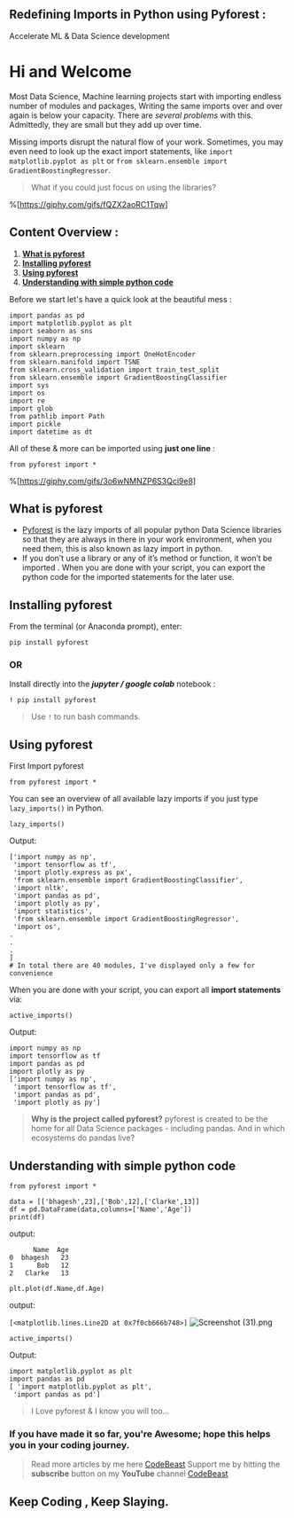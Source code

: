 ## Redefining Imports in Python using Pyforest :
Accelerate ML & Data Science development

# Hi and Welcome

Most Data Science, Machine learning projects start with importing endless number of modules and packages, Writing the same imports over and over again is below your capacity. There are *several problems* with this. Admittedly, they are small but they add up over time. 

Missing imports disrupt the natural flow of your work. Sometimes, you may even need to look up the exact import statements, like `import matplotlib.pyplot as plt` or `from sklearn.ensemble import GradientBoostingRegressor`.
> What if you could just focus on using the libraries?

%[https://giphy.com/gifs/fQZX2aoRC1Tqw]

## Content Overview :
1.  __[What is pyforest](#what-is-pyforest)__
2. __[Installing pyforest](#installing-pyforest)__
3. __[Using pyforest](#using-pyforest)__
4. __[Understanding with simple python code](#understanding-with-simple-python-code)__

Before we start let's have a quick look at the beautiful mess :

```
import pandas as pd
import matplotlib.pyplot as plt
import seaborn as sns
import numpy as np
import sklearn
from sklearn.preprocessing import OneHotEncoder
from sklearn.manifold import TSNE
from sklearn.cross_validation import train_test_split
from sklearn.ensemble import GradientBoostingClassifier
import sys
import os
import re
import glob
from pathlib import Path
import pickle
import datetime as dt
``` 
All of these & more can be imported using __just one line__ :

```
from pyforest import *
``` 

%[https://giphy.com/gifs/3o6wNMNZP6S3Qci9e8]


## What is pyforest 
-  [Pyforest](https://github.com/8080labs/pyforest/blob/master/README.md)  is the lazy imports of all popular python Data Science libraries so that they are always in there in your work environment, when you need them, this is also known as lazy import in python.
- If you don’t use a library or any of it’s method or function, it won’t be imported . When you are done with your script, you can export the python code for the imported statements for the later use.

## Installing pyforest
From the terminal (or Anaconda prompt), enter:

```
pip install pyforest
``` 
### OR 
Install directly into the __*jupyter / google colab*__ notebook :
```
! pip install pyforest
``` 
> Use `!` to run bash commands.

## Using pyforest
First Import pyforest

```
from pyforest import *
``` 
You can see an overview of all available lazy imports if you just type `lazy_imports()` in Python.

```
lazy_imports()
``` 
Output:

```
['import numpy as np',
 'import tensorflow as tf',
 'import plotly.express as px',
 'from sklearn.ensemble import GradientBoostingClassifier',
 'import nltk',
 'import pandas as pd',
 'import plotly as py',
 'import statistics',
 'from sklearn.ensemble import GradientBoostingRegressor',
 'import os',
.
.
.
]
# In total there are 40 modules, I've displayed only a few for convenience
``` 
When you are done with your script, you can export all __import statements__ via:

```
active_imports()
``` 
Output:

```
import numpy as np
import tensorflow as tf
import pandas as pd
import plotly as py
['import numpy as np',
 'import tensorflow as tf',
 'import pandas as pd',
 'import plotly as py']
``` 

> **Why is the project called pyforest?** pyforest is created to be the home for all Data Science packages - including pandas. And in which ecosystems do pandas live?

## Understanding with simple python code


```
from pyforest import *

data = [['bhagesh',23],['Bob',12],['Clarke',13]]
df = pd.DataFrame(data,columns=['Name','Age'])
print(df)
``` 
output:

```
      Name  Age
0  bhagesh   23
1      Bob   12
2   Clarke   13
``` 

```
plt.plot(df.Name,df.Age)
``` 
output:

`[<matplotlib.lines.Line2D at 0x7f0cb666b748>]`
![Screenshot (31).png](https://cdn.hashnode.com/res/hashnode/image/upload/v1596700862691/ll3kxtN_E.png)


```
active_imports()
``` 
Output:

```
import matplotlib.pyplot as plt
import pandas as pd
[ 'import matplotlib.pyplot as plt',
 'import pandas as pd']
``` 
> I Love pyforest & I know you will too...

### If you have made it so far, you're **Awesome**; hope this helps you in your **coding journey**.

> Read more articles by me here  [CodeBeast](https://medium.com/@bhageshhunakunti) 
> Support me by hitting the **subscribe** button on my **YouTube** channel  [CodeBeast](https://www.youtube.com/channel/UCHPrekRJR20NV4RxFRe6vBw)

## Keep Coding , Keep Slaying.

